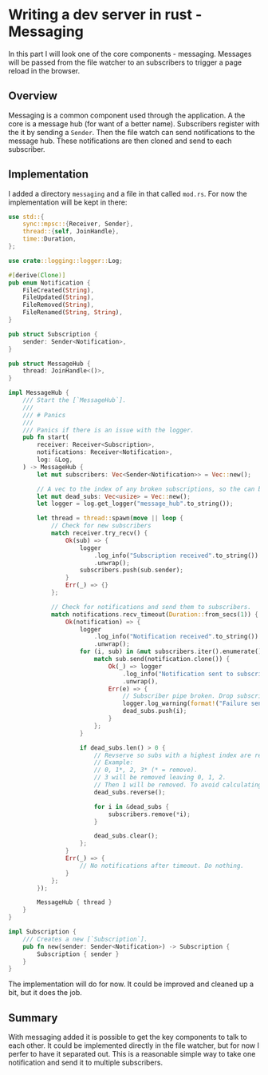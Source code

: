 # Writing a dev server in rust - Messaging

In this part I will look one of the core components - messaging. Messages will be passed from the file watcher to an subscribers to trigger a page reload in the browser.

## Overview

Messaging is a common component used through the application. A the core is a message hub (for want of a better name). 
Subscribers register with the it by sending a `Sender`. Then the file watch can send notifications to the message hub.
These notifications are then cloned and send to each subscriber.

## Implementation

I added a directory `messaging` and a file in that called `mod.rs`. For now the implementation will be kept in there:

```rust
use std::{
    sync::mpsc::{Receiver, Sender},
    thread::{self, JoinHandle},
    time::Duration,
};

use crate::logging::logger::Log;

#[derive(Clone)]
pub enum Notification {
    FileCreated(String),
    FileUpdated(String),
    FileRemoved(String),
    FileRenamed(String, String),
}

pub struct Subscription {
    sender: Sender<Notification>,
}

pub struct MessageHub {
    thread: JoinHandle<()>,
}

impl MessageHub {
    /// Start the [`MessageHub`].
    ///
    /// # Panics
    ///
    /// Panics if there is an issue with the logger.
    pub fn start(
        receiver: Receiver<Subscription>,
        notifications: Receiver<Notification>,
        log: &Log,
    ) -> MessageHub {
        let mut subscribers: Vec<Sender<Notification>> = Vec::new();

        // A vec to the index of any broken subscriptions, so the can be dropped.
        let mut dead_subs: Vec<usize> = Vec::new();
        let logger = log.get_logger("message_hub".to_string());

        let thread = thread::spawn(move || loop {
            // Check for new subscribers
            match receiver.try_recv() {
                Ok(sub) => {
                    logger
                        .log_info("Subscription received".to_string())
                        .unwrap();
                    subscribers.push(sub.sender);
                }
                Err(_) => {}
            };

            // Check for notifications and send them to subscribers.
            match notifications.recv_timeout(Duration::from_secs(1)) {
                Ok(notification) => {
                    logger
                        .log_info("Notification received".to_string())
                        .unwrap();
                    for (i, sub) in &mut subscribers.iter().enumerate() {
                        match sub.send(notification.clone()) {
                            Ok(_) => logger
                                .log_info("Notification sent to subscriber".to_string())
                                .unwrap(),
                            Err(e) => {
                                // Subscriber pipe broken. Drop subscriber.
                                logger.log_warning(format!("Failure sending to subscriber, subscription to be dropped. Error: {}", e)).unwrap();
                                dead_subs.push(i);
                            }
                        };
                    }

                    if dead_subs.len() > 0 {
                        // Revserve so subs with a highest index are removed first.
                        // Example:
                        // 0, 1*, 2, 3* (* = remove).
                        // 3 will be removed leaving 0, 1, 2.
                        // Then 1 will be removed. To avoid calculating new next etc.
                        dead_subs.reverse();

                        for i in &dead_subs {
                            subscribers.remove(*i);
                        }

                        dead_subs.clear();
                    };
                }
                Err(_) => {
                    // No notifications after timeout. Do nothing.
                }
            };
        });

        MessageHub { thread }
    }
}

impl Subscription {
    /// Creates a new [`Subscription`].
    pub fn new(sender: Sender<Notification>) -> Subscription {
        Subscription { sender }
    }
}
```

The implementation will do for now. It could be improved and cleaned up a bit, but it does the job.

## Summary

With messaging added it is possible to get the key components to talk to each other. 
It could be implemented directly in the file watcher, but for now I perfer to have it separated out.
This is a reasonable simple way to take one notification and send it to multiple subscribers.
